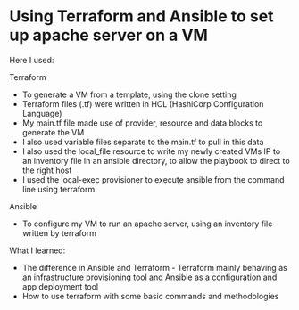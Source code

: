 # Using Terraform and Ansible to set up apache server on a VM

Here I used:

Terraform
- To generate a VM from a template, using the clone setting 
- Terraform files (.tf) were written in HCL (HashiCorp Configuration Language)
- My main.tf file made use of provider, resource and data blocks to generate the VM
- I also used variable files separate to the main.tf to pull in this data 
- I also used the local_file resource to write my newly created VMs IP to an inventory file in an ansible directory, to allow the playbook to direct to the right host
- I used the local-exec provisioner to execute ansible from the command line using terraform

Ansible
- To configure my VM to run an apache server, using an inventory file written by terraform

What I learned:
- The difference in Ansible and Terraform - Terraform mainly behaving as an infrastructure provisioning tool and Ansible as a configuration and app deployment tool
- How to use terraform with some basic commands and methodologies 
  